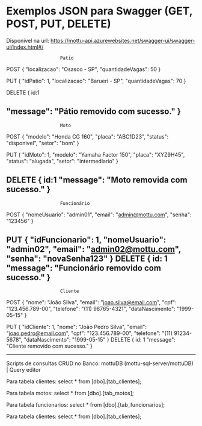 # Exemplos JSON para Swagger (GET, POST, PUT, DELETE)
Disponivel na url:
https://mottu-api.azurewebsites.net/swagger-ui/swagger-ui/index.html#/


                        Patio
POST
{
  "localizacao": "Osasco - SP",
  "quantidadeVagas": 50
}

PUT
{
  "idPatio": 1,
  "localizacao": "Barueri - SP",
  "quantidadeVagas": 70
}

DELETE
{
    id:1

  "message": "Pátio removido com sucesso."
}
----------------------------------------------------
                        Moto
POST
{
  "modelo": "Honda CG 160",
  "placa": "ABC1D23",
  "status": "disponivel",
  "setor": "bom"
}

PUT
{
  "idMoto": 1,
  "modelo": "Yamaha Factor 150",
  "placa": "XYZ9H45",
  "status": "alugada",
  "setor": "intermediario"
}

DELETE
{
    id:1
  "message": "Moto removida com sucesso."
}
-------------------------------------------------------
                        Funcionário
POST
{
  "nomeUsuario": "admin01",
  "email": "admin@mottu.com",
  "senha": "123456"
}

PUT
{
  "idFuncionario": 1,
  "nomeUsuario": "admin02",
  "email": "admin02@mottu.com",
  "senha": "novaSenha123"
}
DELETE
{
    id: 1
  "message": "Funcionário removido com sucesso."
}
--------------------------------------------------------
                        Cliente
POST
{
  "nome": "João Silva",
  "email": "joao.silva@email.com",
  "cpf": "123.456.789-00",
  "telefone": "(11) 98765-4321",
  "dataNascimento": "1999-05-15"
}

PUT
{
  "idCliente": 1,
  "nome": "João Pedro Silva",
  "email": "joao.pedro@email.com",
  "cpf": "123.456.789-00",
  "telefone": "(11) 91234-5678",
  "dataNascimento": "1999-05-15"
}
DELETE
{
    id: 1
  "message": "Cliente removido com sucesso."
}

---------------------------------------------------
Scripts de consultas CRUD no Banco:
mottuDB (mottu-sql-server/mottuDB) | Query editor 

Para tabela clientes:
select * from [dbo].[tab_clientes];

Para tabela motos:
select * from [dbo].[tab_motos];

Para tabela funcionarios:
select * from [dbo].[tab_funcionarios];

Para tabela clientes:
select * from [dbo].[tab_clientes];

